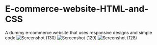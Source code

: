 # E-commerce-website-HTML-and-CSS

A dummy e-commerce website that uses responsive designs and simple code
![Screenshot (130)](https://user-images.githubusercontent.com/97532736/155864508-fa011e28-abb9-4296-9b03-3c4d3029fc8b.png)
![Screenshot (129)](https://user-images.githubusercontent.com/97532736/155864511-c28985bd-99b9-4b68-a8df-fa7846a6faa9.png)
![Screenshot (128)](https://user-images.githubusercontent.com/97532736/155864512-6d510833-56a3-4337-8108-46dd25b43e02.png)
